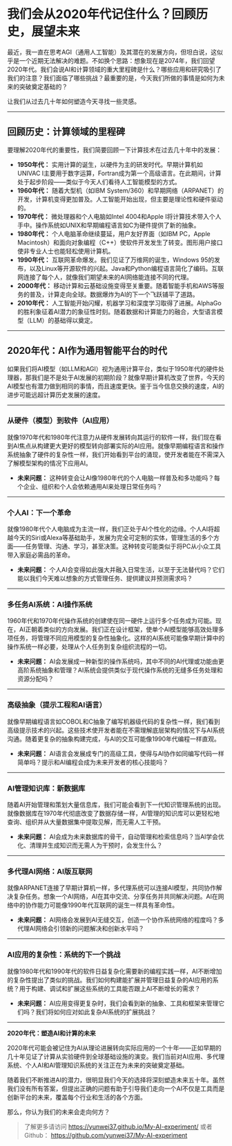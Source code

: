 # 我们会从2020年代记住什么？回顾历史，展望未来

最近，我一直在思考AGI（通用人工智能）及其潜在的发展方向，但坦白说，这似乎是一个近期无法解决的难题。不如换个思路：想象现在是2074年，我们回望2020年代。我们会说AI和计算领域的重大里程碑是什么？哪些应用和研究吸引了我们的注意？我们面临了哪些挑战？最重要的是，今天我们所做的事情是如何为未来的突破奠定基础的？

让我们从过去几十年如何塑造今天寻找一些灵感。

---

## **回顾历史：计算领域的里程碑**

要理解2020年代的重要性，我们简要回顾一下计算技术在过去几十年中的发展：

- **1950年代：** 实用计算的诞生，以硬件为主的研发时代。早期计算机如UNIVAC I主要用于数字运算，Fortran成为第一个高级语言。在此期间，计算处于起步阶段——类似于今天人们看待人工智能模型的方式。
- **1960年代：** 随着大型机（如IBM System/360）和早期网络（ARPANET）的开发，计算机变得更加普及。人工智能开始出现，但主要是理论性和硬件驱动的。
- **1970年代：** 微处理器和个人电脑如Intel 4004和Apple I将计算技术带入个人手中。操作系统如UNIX和早期编程语言如C为硬件提供了新的抽象。
- **1980年代：** 个人电脑革命继续蔓延，用户友好界面（如IBM PC，Apple Macintosh）和面向对象编程（C++）使软件开发发生了转变。图形用户接口使非专业人士也能轻松使用计算机。
- **1990年代：** 互联网革命爆发。我们见证了万维网的诞生，Windows 95的发布，以及Linux等开源软件的兴起。Java和Python编程语言简化了编码。互联网连接了每个人，就像我们期望未来的AI网络能连接不同的代理。
- **2000年代：** 移动计算和云基础设施变得至关重要。随着智能手机和AWS等服务的普及，计算走向全球。数据爆炸为AI的下一个飞跃铺平了道路。
- **2010年代：** 人工智能开始闪耀，机器学习和深度学习取得了进展。AlphaGo的胜利象征着AI潜力的象征性时刻。随着数据和计算能力的融合，大型语言模型（LLM）的基础得以奠定。

---

## **2020年代：AI作为通用智能平台的时代**

如果我们将AI模型（如LLM和AGI）视为通用计算平台，类似于1950年代的硬件处理器，那我们是不是处于AI发展的初期阶段？就像早期计算机改变了世界，今天的AI模型也有潜力做到相同的事情，而且速度更快。鉴于当今信息交换的速度，AI的进步可能远超计算历史发展的速度。

---

### **从硬件（模型）到软件（AI应用）**

就像1970年代和1980年代注意力从硬件发展转向其运行的软件一样，我们现在看到AI焦点从构建更大更好的模型转向部署实际的AI应用。就像早期编程语言和操作系统抽象了硬件的复杂性一样，我们开始看到平台的涌现，使开发者能在不需深入了解模型架构的情况下应用AI。

- **未来问题：** 这种转变会让AI像1980年代的个人电脑一样普及和多功能吗？每个企业、组织和个人会依赖通用AI来处理日常任务吗？

---

### **个人AI：下一个革命**

就像1980年代个人电脑成为主流一样，我们正处于AI个性化的边缘。个人AI将超越今天的Siri或Alexa等基础助手，发展为完全可定制的实体，管理生活的多个方面——任务管理、沟通、学习，甚至决策。这种转变可能类似于将PC从小众工具带入家庭必需品的革命。

- **未来问题：** 个人AI会变得如此强大并融入日常生活，以至于无法替代吗？它们能以我们今天难以想象的方式管理任务、提供建议并预测需求吗？

---

### **多任务AI系统：AI操作系统**

1960年代和1970年代操作系统的创建使在同一硬件上运行多个任务成为可能。现在，AI正朝着类似的方向发展。我们正在设计框架，使单个AI模型能够高效处理多项任务，将管理不同应用模型的复杂性抽象化。这样的AI系统可能像早期计算中的操作系统一样必要，处理从个人任务到复杂组织流程的一切。

- **未来问题：** AI会发展成一种新型的操作系统吗，其中不同的AI代理或功能由更高阶系统抽象和管理？AI系统会提供类似于现代操作系统的无缝多任务处理和资源分配吗？

---

### **高级抽象（提示工程和AI语言）**

就像早期编程语言如COBOL和C抽象了编写机器级代码的复杂性一样，我们看到高级提示技术的兴起。这些技术使开发者能在不需理解底层架构的情况下与AI系统沟通。随着更复杂的抽象构建完成，与AI的交互可能像1990年代编程一样直观。

- **未来问题：** AI语言会发展成专门的高级工具，使得与AI协作如同编写代码一样简单吗？提示和AI编程会成为未来开发者的核心技能吗？

---

### **AI管理知识库：新数据库**

随着AI开始管理和策划大量信息库，我们可能会看到下一代知识管理系统的出现。就像数据库在1970年代彻底改变了数据存储一样，AI管理的知识库可以更轻松地查询、组织并从大量数据集中提取见解，而无需人工干预。

- **未来问题：** AI会成为未来数据库的骨干，自动管理和检索信息吗？当AI学会优化、清理并生成知识而无需人为干预时，会发生什么？

---

### **多代理AI网络：AI版互联网**

就像ARPANET连接了早期计算机一样，多代理系统可以连接AI模型，共同协作解决复杂任务。想象一个AI网络，AI在其中交流、分享任务并共同解决问题。AI在网络中的协作能力可能像1990年代互联网的诞生一样具有革命性。

- **未来问题：** AI网络会发展到AI无缝交互，创造一个协作系统网络的程度吗？多代理AI网络会引领新的问题解决和创新水平吗？

---

### **AI应用的复杂性：系统的下一个挑战**

就像1980年代和1990年代的软件日益复杂化需要新的编程实践一样，AI不断增加的复杂性提出了类似的挑战。我们如何构建能扩展并管理日益复杂的AI应用的系统？用于构建、调试和扩展这些系统的工具能否跟上AI不断增长的需求？

- **未来问题：** AI应用变得更复杂时，我们会看到新的抽象、工具和框架来管理它们吗？我们将如何应对如此复杂AI系统的扩展挑战？

---

**2020年代：塑造AI和计算的未来**

2020年代可能会被记住为AI从理论进展转向实际应用的一个十年——正如早期的几十年见证了计算从实验硬件到全球基础设施的演变。我们当前对AI应用、多代理系统、个人AI和AI管理知识系统的关注正在为未来的突破奠定基础。

随着我们不断推进AI的潜力，很明显我们今天的选择将深刻塑造未来五十年。虽然我们没有所有答案，但提出正确的问题有助于引导我们走向一个AI不仅是工具而是创新平台的未来，覆盖每个行业和生活的各个方面。

那么，你认为我们的未来会走向何方？

> 了解更多请访问 <https://yunwei37.github.io/My-AI-experiment/> 或者 Github： <https://github.com/yunwei37/My-AI-experiment>
